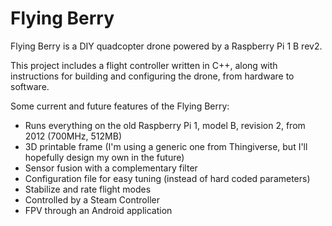 # Flying Berry
Flying Berry is a DIY quadcopter drone powered by a Raspberry Pi 1 B rev2.

This project includes a flight controller written in C++, along with
instructions for building and configuring the drone, from hardware to software.

Some current and future features of the Flying Berry:
- Runs everything on the old Raspberry Pi 1, model B, revision 2, from 2012 (700MHz, 512MB)
- 3D printable frame (I'm using a generic one from Thingiverse, but I'll
  hopefully design my own in the future)
- Sensor fusion with a complementary filter
- Configuration file for easy tuning (instead of hard coded parameters)
- Stabilize and rate flight modes
- Controlled by a Steam Controller
- FPV through an Android application

